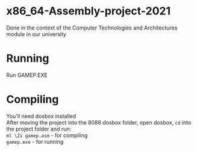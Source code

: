# x86_64-Assembly-project-2021
Done in the context of the Computer Technologies and Architectures module in our university

# Running
Run GAMEP.EXE

# Compiling
You'll need dosbox installed  
After moving the project into the 8086 dosbox folder, open dosbox, `cd` into the project folder and run:  
`ml \Zi gamep.asm` - for compiling  
`gamep.exe` - for running 
